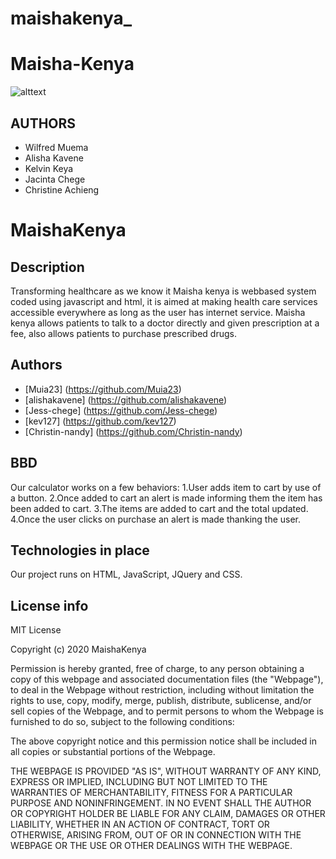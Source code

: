 # maishakenya_
# Maisha-Kenya
![alttext](https://www.goodlife.co.ke/wp-content/uploads/2018/09/About_you.jpg)
## AUTHORS 
* Wilfred Muema
* Alisha Kavene
* Kelvin Keya
* Jacinta Chege
* Christine Achieng
# MaishaKenya

## Description
Transforming healthcare as we know it
Maisha kenya is webbased system coded using javascript and html, 
it is aimed at making health care services accessible everywhere as long as the user has internet service. Maisha kenya allows patients to talk to a doctor directly and given prescription at a fee,
also allows patients to purchase prescribed drugs.

## Authors 
* [Muia23] (https://github.com/Muia23)
* [alishakavene] (https://github.com/alishakavene)
* [Jess-chege] (https://github.com/Jess-chege)
* [kev127] (https://github.com/kev127)
* [Christin-nandy] (https://github.com/Christin-nandy)
## BBD
Our calculator works on a few behaviors:
1.User adds item to cart by use of a button.
2.Once added to cart an alert is made informing them the item has been added to cart.
3.The items are added to cart and the total updated.
4.Once the user clicks on purchase an alert is made thanking the user.

## Technologies in place
Our project runs on HTML, JavaScript, JQuery and CSS.

## License info
MIT License

Copyright (c) 2020 MaishaKenya

Permission is hereby granted, free of charge, to any person obtaining a copy
of this webpage and associated documentation files (the "Webpage"), to deal
in the Webpage without restriction, including without limitation the rights
to use, copy, modify, merge, publish, distribute, sublicense, and/or sell
copies of the Webpage, and to permit persons to whom the Webpage is
furnished to do so, subject to the following conditions:

The above copyright notice and this permission notice shall be included in all
copies or substantial portions of the Webpage.

THE WEBPAGE IS PROVIDED "AS IS", WITHOUT WARRANTY OF ANY KIND, EXPRESS OR
IMPLIED, INCLUDING BUT NOT LIMITED TO THE WARRANTIES OF MERCHANTABILITY,
FITNESS FOR A PARTICULAR PURPOSE AND NONINFRINGEMENT. IN NO EVENT SHALL THE
AUTHOR OR COPYRIGHT HOLDER BE LIABLE FOR ANY CLAIM, DAMAGES OR OTHER
LIABILITY, WHETHER IN AN ACTION OF CONTRACT, TORT OR OTHERWISE, ARISING FROM,
OUT OF OR IN CONNECTION WITH THE WEBPAGE OR THE USE OR OTHER DEALINGS WITH THE
WEBPAGE.

